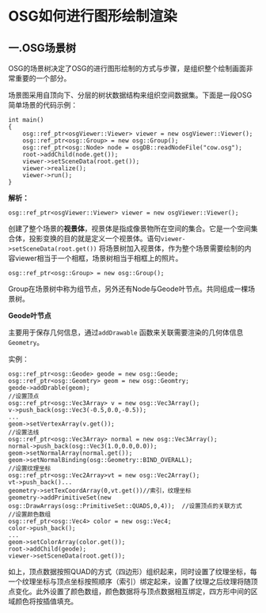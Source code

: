 OSG如何进行图形绘制渲染
=============

一.OSG场景树
--------

OSG的场景树决定了OSG的进行图形绘制的方式与步骤，是组织整个绘制画面非常重要的一个部分。

场景图采用自顶向下、分层的树状数据结构来组织空间数据集。下面是一段OSG简单场景的代码示例：

    int main()
    {
	    osg::ref_ptr<osgViewer::Viewer> viewer = new osgViewer::Viewer();
	    osg::ref_ptr<osg::Group> = new osg::Group();
	    osg::ref_ptr<osg::Node> node = osgDB::readNodeFile("cow.osg");
	    root->addChild(node.get());
	    viewer->setSceneData(root.get());
	    viewer->realize();
	    viewer->run();
    }

**解析：**

    osg::ref_ptr<osgViewer::Viewer> viewer = new osgViewer::Viewer(); 
创建了整个场景的**视景体**，视景体是指成像景物所在空间的集合。它是一个空间集合体，投影变换的目的就是定义一个视景体。语句`viewer->setSceneData(root.get())` 将场景树加入视景体，作为整个场景需要绘制的内容viewer相当于一个相框，场景树相当于相框上的照片。

    osg::ref_ptr<osg::Group> = new osg::Group();

Group在场景树中称为组节点，另外还有Node与Geode叶节点。共同组成一棵场景树。

**Geode叶节点**

主要用于保存几何信息，通过`addDrawable` 函数来关联需要渲染的几何体信息`Geometry`。

实例：

    osg::ref_ptr<osg::Geode> geode = new osg::Geode;
    osg::ref_ptr<osg::Geomtry> geom = new osg::Geomtry;
    geode->addDrable(geom);
    //设置顶点
    osg::ref_ptr<osg::Vec3Array> v = new osg::Vec3Array();
    v->push_back(osg::Vec3(-0.5,0.0,-0.5));
    ...
    geom->setVertexArray(v.get());
    //设置法线
    osg::ref_ptr<osg::Vec3Array> normal = new osg::Vec3Array();
    normal->push_back(osg::Vec3(1.0,0.0,0.0));
    geom->setNormalArray(normal.get());   
    geom->setNormalBinding(osg::Geometry::BIND_OVERALL);
    //设置纹理坐标
    osg::ref_ptr<osg::Vec2Array>vt = new osg::Vec2Array();
    vt->push_back()...
    geometry->setTexCoordArray(0,vt.get())//索引，纹理坐标
    geometry->addPrimitiveSet(new osg::DrawArrays(osg::PrimitiveSet::QUADS,0,4));  //设置顶点的关联方式
    //设置颜色数组
    osg::ref_ptr<osg::Vec4> color = new osg::Vec4;
    color->push_back();
    ...
    geom->setColorArray(color.get());
    root->addChild(geode);
    viewer->setSceneData(root.get());

如上，顶点数据按照QUAD的方式（四边形）组织起来，同时设置了纹理坐标，每一个纹理坐标与顶点坐标按照顺序（索引）绑定起来，设置了纹理之后纹理将随顶点变化。此外设置了颜色数组，颜色数据将与顶点数据相互绑定，四方形中间的区域颜色将按插值填充。